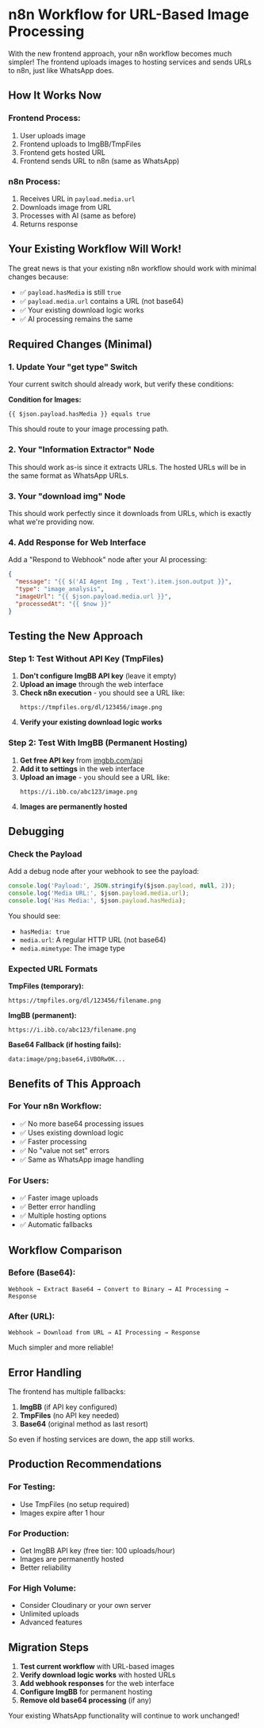# n8n Workflow for URL-Based Image Processing

With the new frontend approach, your n8n workflow becomes much simpler! The frontend uploads images to hosting services and sends URLs to n8n, just like WhatsApp does.

## How It Works Now

### Frontend Process:
1. User uploads image
2. Frontend uploads to ImgBB/TmpFiles
3. Frontend gets hosted URL
4. Frontend sends URL to n8n (same as WhatsApp)

### n8n Process:
1. Receives URL in `payload.media.url`
2. Downloads image from URL
3. Processes with AI (same as before)
4. Returns response

## Your Existing Workflow Will Work!

The great news is that your existing n8n workflow should work with minimal changes because:

- ✅ `payload.hasMedia` is still `true`
- ✅ `payload.media.url` contains a URL (not base64)
- ✅ Your existing download logic works
- ✅ AI processing remains the same

## Required Changes (Minimal)

### 1. Update Your "get type" Switch

Your current switch should already work, but verify these conditions:

**Condition for Images:**
```
{{ $json.payload.hasMedia }} equals true
```

This should route to your image processing path.

### 2. Your "Information Extractor" Node

This should work as-is since it extracts URLs. The hosted URLs will be in the same format as WhatsApp URLs.

### 3. Your "download img" Node

This should work perfectly since it downloads from URLs, which is exactly what we're providing now.

### 4. Add Response for Web Interface

Add a "Respond to Webhook" node after your AI processing:

```json
{
  "message": "{{ $('AI Agent Img , Text').item.json.output }}",
  "type": "image_analysis",
  "imageUrl": "{{ $json.payload.media.url }}",
  "processedAt": "{{ $now }}"
}
```

## Testing the New Approach

### Step 1: Test Without API Key (TmpFiles)

1. **Don't configure ImgBB API key** (leave it empty)
2. **Upload an image** through the web interface
3. **Check n8n execution** - you should see a URL like:
   ```
   https://tmpfiles.org/dl/123456/image.png
   ```
4. **Verify your existing download logic works**

### Step 2: Test With ImgBB (Permanent Hosting)

1. **Get free API key** from [imgbb.com/api](https://imgbb.com/api)
2. **Add it to settings** in the web interface
3. **Upload an image** - you should see a URL like:
   ```
   https://i.ibb.co/abc123/image.png
   ```
4. **Images are permanently hosted**

## Debugging

### Check the Payload

Add a debug node after your webhook to see the payload:

```javascript
console.log('Payload:', JSON.stringify($json.payload, null, 2));
console.log('Media URL:', $json.payload.media.url);
console.log('Has Media:', $json.payload.hasMedia);
```

You should see:
- `hasMedia: true`
- `media.url`: A regular HTTP URL (not base64)
- `media.mimetype`: The image type

### Expected URL Formats

**TmpFiles (temporary):**
```
https://tmpfiles.org/dl/123456/filename.png
```

**ImgBB (permanent):**
```
https://i.ibb.co/abc123/filename.png
```

**Base64 Fallback (if hosting fails):**
```
data:image/png;base64,iVBORw0K...
```

## Benefits of This Approach

### For Your n8n Workflow:
- ✅ No more base64 processing issues
- ✅ Uses existing download logic
- ✅ Faster processing
- ✅ No "value not set" errors
- ✅ Same as WhatsApp image handling

### For Users:
- ✅ Faster image uploads
- ✅ Better error handling
- ✅ Multiple hosting options
- ✅ Automatic fallbacks

## Workflow Comparison

### Before (Base64):
```
Webhook → Extract Base64 → Convert to Binary → AI Processing → Response
```

### After (URL):
```
Webhook → Download from URL → AI Processing → Response
```

Much simpler and more reliable!

## Error Handling

The frontend has multiple fallbacks:

1. **ImgBB** (if API key configured)
2. **TmpFiles** (no API key needed)
3. **Base64** (original method as last resort)

So even if hosting services are down, the app still works.

## Production Recommendations

### For Testing:
- Use TmpFiles (no setup required)
- Images expire after 1 hour

### For Production:
- Get ImgBB API key (free tier: 100 uploads/hour)
- Images are permanently hosted
- Better reliability

### For High Volume:
- Consider Cloudinary or your own server
- Unlimited uploads
- Advanced features

## Migration Steps

1. **Test current workflow** with URL-based images
2. **Verify download logic works** with hosted URLs
3. **Add webhook responses** for the web interface
4. **Configure ImgBB** for permanent hosting
5. **Remove old base64 processing** (if any)

Your existing WhatsApp functionality will continue to work unchanged!
